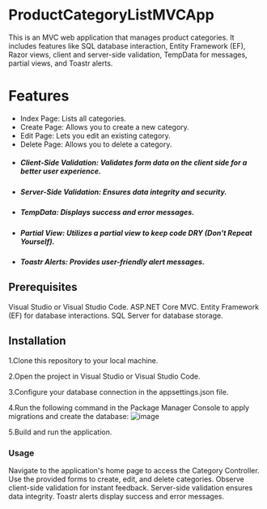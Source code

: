 # ProductCategoryListMVCApp
This is an MVC web application that manages product categories. It includes features like SQL database interaction, Entity Framework (EF), Razor views, client and server-side validation, TempData for messages, partial views, and Toastr alerts.

# Features
  - Index Page: Lists all categories.
  - Create Page: Allows you to create a new category.
  - Edit Page: Lets you edit an existing category.
  - Delete Page: Allows you to delete a category.
  - ##### Client-Side Validation: Validates form data on the client side for a better user experience.
  - ##### Server-Side Validation: Ensures data integrity and security.
  - ##### TempData: Displays success and error messages.
  - ##### Partial View: Utilizes a partial view to keep code DRY (Don't Repeat Yourself).
  - ##### Toastr Alerts: Provides user-friendly alert messages.
## Prerequisites
Visual Studio or Visual Studio Code.
ASP.NET Core MVC.
Entity Framework (EF) for database interactions.
SQL Server for database storage.

## Installation
1.Clone this repository to your local machine.

2.Open the project in Visual Studio or Visual Studio Code.

3.Configure your database connection in the appsettings.json file.

4.Run the following command in the Package Manager Console to apply migrations and create the database:
![image](https://github.com/Md-Ruhul-Amin-Rony/ProductCategoryListMVCApp/assets/112938703/ab820608-da91-4473-b216-cf19714fdad9)


5.Build and run the application.

### Usage
Navigate to the application's home page to access the Category Controller.
Use the provided forms to create, edit, and delete categories.
Observe client-side validation for instant feedback.
Server-side validation ensures data integrity.
Toastr alerts display success and error messages.
